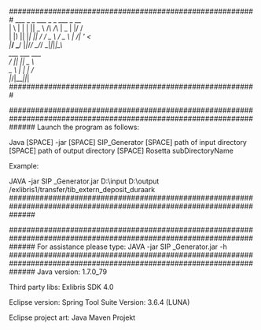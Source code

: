 #########################################################
      ___   _   _  ___    _      _    ___  _  __   
     |   \ | | | || _ \  /_\    /_\  | _ \| |/ /   
     | |) || |_| ||   / / _ \  / _ \ |   /| ' <    
     |___/  \___/ |_|_\/_/ \_\/_/ \_\|_|_\|_|\_\   
                   ___  ___  ___                   
                  / __||_ _|| _ \                  
                  \__ \ | | |  _/                  
                  |___/|___||_|                    
#########################################################

######################################################################################################################
Launch the program as follows:

Java [SPACE] -jar [SPACE] SIP_Generator [SPACE] path of input directory [SPACE] path of output directory [SPACE] Rosetta subDirectoryName

Example:

JAVA -jar SIP _Generator.jar D:\input D:\output /exlibris1/transfer/tib_extern_deposit_duraark
######################################################################################################################

######################################################################################################################
For assistance please type:
JAVA -jar SIP _Generator.jar -h
######################################################################################################################
Java version: 1.7.0_79

Third party libs: Exlibris SDK 4.0

Eclipse version: Spring Tool Suite  Version: 3.6.4 (LUNA)

Eclipse project art: Java Maven Projekt


